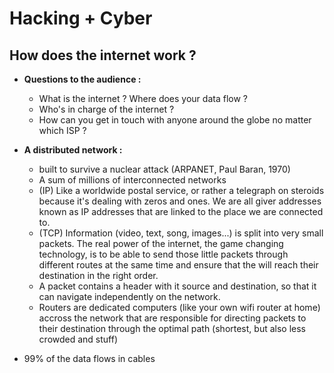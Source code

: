 # Hacking + Cyber

## How does the internet work ?

- **Questions to the audience :**
	+ What is the internet ? Where does your data flow ?
	+ Who's in charge of the internet ?
	+ How can you get in touch with anyone around the globe no matter which ISP ?

- **A distributed network :**
	+ built to survive a nuclear attack (ARPANET, Paul Baran, 1970)
	+ A sum of millions of interconnected networks
	+ (IP) Like a worldwide postal service, or rather a telegraph on steroids because it's dealing with zeros and ones. We are all giver addresses known as IP addresses that are linked to the place we are connected to.
	+ (TCP) Information (video, text, song, images...) is split into very small packets. The real power of the internet, the game changing technology, is to be able to send those little packets through different routes at the same time and ensure that the will reach their destination in the right order.
	+ A packet contains a header with it source and destination, so that it can navigate independently on the network.
	+ Routers are dedicated computers (like your own wifi router at home) accross the network that are responsible for directing packets to their destination through the optimal path (shortest, but also less crowded and stuff)
	
- 99% of the data flows in cables